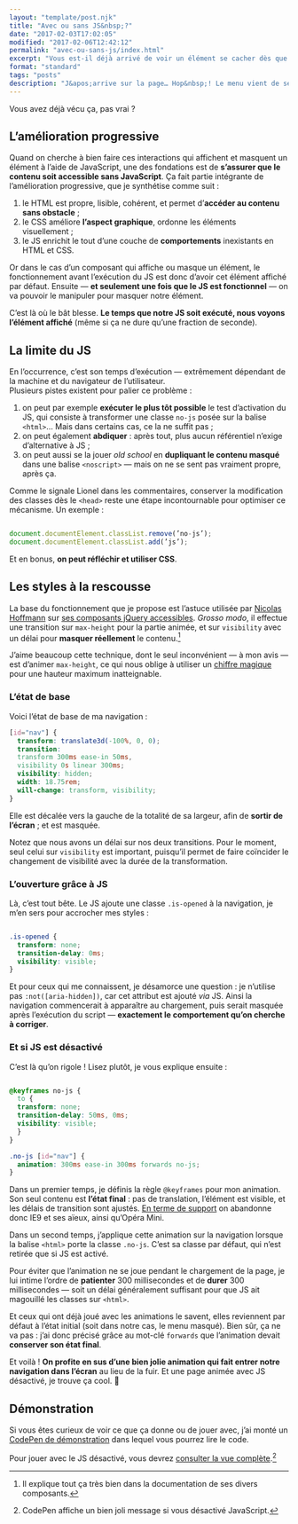 ```yaml
---
layout: "template/post.njk"
title: "Avec ou sans JS&nbsp;?"
date: "2017-02-03T17:02:05"
modified: "2017-02-06T12:42:12"
permalink: "avec-ou-sans-js/index.html"
excerpt: "Vous est-il déjà arrivé de voir un élément se cacher dès que vous arrivez sur un site&nbsp;? Rassurez-vous, ça n'est pas qu'il ne vous aime pas, non&nbsp;: son concepteur a simplement pensé que sans JavaScript, ce contenu devait être affiché. Et quand JavaScript est activé, il le cache. C'est malin&nbsp;! Mais vous l’avez vu."
format: "standard"
tags: "posts"
description: "J&apos;arrive sur la page… Hop&nbsp;! Le menu vient de se cacher&nbsp;! J&apos;ai du l&apos;effrayer…"
---
```

Vous avez déjà vécu ça, pas vrai&nbsp;?

## L’amélioration progressive

Quand on cherche à bien faire ces interactions qui affichent et masquent un élément à l’aide de JavaScript, une des fondations est de **s’assurer que le contenu soit accessible sans JavaScript**. Ça fait partie intégrante de l’amélioration progressive, que je synthétise comme suit&nbsp;:

1.  le HTML est propre, lisible, cohérent, et permet d’**accéder au contenu sans obstacle**&nbsp;;
2.  le CSS améliore **l’aspect graphique**, ordonne les éléments visuellement&nbsp;;
3.  le JS enrichit le tout d’une couche de **comportements** inexistants en HTML et CSS.

Or dans le cas d’un composant qui affiche ou masque un élément, le fonctionnement avant l’exécution du JS est donc d’avoir cet élément affiché par défaut. Ensuite —&nbsp;**et seulement une fois que le JS est fonctionnel**&nbsp;— on va pouvoir le manipuler pour masquer notre élément.

C’est là où le bât blesse. **Le temps que notre JS soit exécuté, nous voyons l’élément affiché** (même si ça ne dure qu’une fraction de seconde).

## La limite du JS

En l’occurrence, c’est son temps d’exécution —&nbsp;extrêmement dépendant de la machine et du navigateur de l’utilisateur.  
Plusieurs pistes existent pour palier ce problème&nbsp;:

1.  on peut par exemple **exécuter le plus tôt possible** le test d’activation du JS, qui consiste à transformer une classe `no-js` posée sur la balise `<html>`… Mais dans certains cas, ce la ne suffit pas&nbsp;;
2.  on peut également **abdiquer**&nbsp;: après tout, plus aucun référentiel n’exige d’alternative à JS&nbsp;;
3.  on peut aussi se la jouer _old school_ en **dupliquant le contenu masqué** dans une balise `<noscript>` —&nbsp;mais on ne se sent pas vraiment propre, après ça.

Comme le signale Lionel dans les commentaires, conserver la modification des classes dès le `<head>` reste une étape incontournable pour optimiser ce mécanisme. Un exemple&nbsp;:

```javascript

document.documentElement.classList.remove(’no-js’);
document.documentElement.classList.add(’js’);
```

Et en bonus, **on peut réfléchir et utiliser CSS**.

## Les styles à la rescousse

La base du fonctionnement que je propose est l’astuce utilisée par [Nicolas Hoffmann](https://www.nicolas-hoffmann.net/source/) sur [ses composants jQuery accessibles](https://a11y.nicolas-hoffmann.net/). _Grosso modo_, il effectue une transition sur `max-height` pour la partie animée, et sur `visibility` avec un délai pour **masquer réellement** le contenu.[^1]

[^1]: Il explique tout ça très bien dans la documentation de ses divers composants.



J’aime beaucoup cette technique, dont le seul inconvénient —&nbsp;à mon avis&nbsp;— est d’animer `max-height`, ce qui nous oblige à utiliser un [chiffre magique](https://www.ffoodd.fr/decouvrez-le-calcul-magique/) pour une hauteur maximum inatteignable.

### L’état de base

Voici l’état de base de ma navigation&nbsp;:

```css
[id="nav"] {
  transform: translate3d(-100%, 0, 0);
  transition:
  transform 300ms ease-in 50ms,
  visibility 0s linear 300ms;
  visibility: hidden;
  width: 18.75rem;
  will-change: transform, visibility;
}
```

Elle est décalée vers la gauche de la totalité de sa largeur, afin de **sortir de l’écran**&nbsp;; et est masquée.

Notez que nous avons un délai sur nos deux transitions. Pour le moment, seul celui sur `visibility` est important, puisqu’il permet de faire coïncider le changement de visibilité avec la durée de la transformation.

### L’ouverture grâce à JS

Là, c’est tout bête. Le JS ajoute une classe `.is-opened` à la navigation, je m’en sers pour accrocher mes styles&nbsp;:

```css

.is-opened {
  transform: none;
  transition-delay: 0ms;
  visibility: visible;
}
```

Et pour ceux qui me connaissent, je désamorce une question&nbsp;: je n’utilise pas `:not([aria-hidden])`, car cet attribut est ajouté _via_ JS. Ainsi la navigation commencerait à apparaître au chargement, puis serait masquée après l’exécution du script —&nbsp;**exactement le comportement qu’on cherche à corriger**.

### Et si JS est désactivé

C’est là qu’on rigole&nbsp;! Lisez plutôt, je vous explique ensuite&nbsp;:

```css

@keyframes no-js {
  to {
  transform: none;
  transition-delay: 50ms, 0ms;
  visibility: visible;
  }
}

.no-js [id="nav"] {
  animation: 300ms ease-in 300ms forwards no-js;
}
```

Dans un premier temps, je définis la règle `@keyframes` pour mon animation. Son seul contenu est **l’état final**&nbsp;: pas de translation, l’élément est visible, et les délais de transition sont ajustés. [En terme de support](http://caniuse.com/#search=keyframes) on abandonne donc IE9 et ses aïeux, ainsi qu’Opéra Mini.

Dans un second temps, j’applique cette animation sur la navigation lorsque la balise `<html>` porte la classe `.no-js`. C’est sa classe par défaut, qui n’est retirée que si JS est activé.

Pour éviter que l’animation ne se joue pendant le chargement de la page, je lui intime l’ordre de **patienter** 300 millisecondes et de **durer** 300 millisecondes —&nbsp;soit un délai généralement suffisant pour que JS ait magouillé les classes sur `<html>`.

Et ceux qui ont déjà joué avec les animations le savent, elles reviennent par défaut à l’état initial (soit dans notre cas, le menu masqué). Bien sûr, ça ne va pas&nbsp;: j’ai donc précisé grâce au mot-clé `forwards` que l’animation devait **conserver son état final**.

Et voilà&nbsp;! **On profite en sus d’une bien jolie animation qui fait entrer notre navigation dans l’écran** au lieu de la fuir. Et une page animée avec JS désactivé, je trouve ça cool. 🙂

## Démonstration

Si vous êtes curieux de voir ce que ça donne ou de jouer avec, j’ai monté un [CodePen de démonstration](http://codepen.io/ffoodd/pen/apGqpQ) dans lequel vous pourrez lire le code.

Pour jouer avec le JS désactivé, vous devrez [consulter la vue complète](http://codepen.io/ffoodd/full/apGqpQ/).[^2]

[^2]: CodePen affiche un bien joli message si vous désactivé JavaScript.

